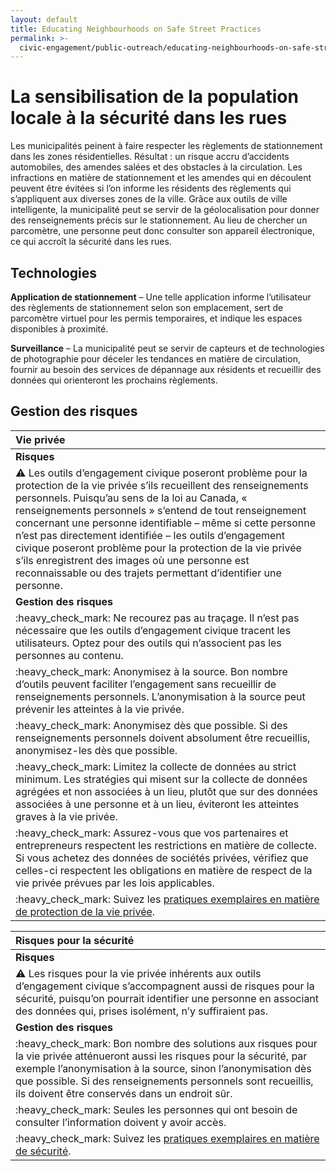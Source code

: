 ```yaml
---
layout: default
title: Educating Neighbourhoods on Safe Street Practices
permalink: >-
  civic-engagement/public-outreach/educating-neighbourhoods-on-safe-street-practices.html
---
```


# La sensibilisation de la population locale à la sécurité dans les rues

Les municipalités peinent à faire respecter les règlements de stationnement dans les zones résidentielles. Résultat : un risque accru d’accidents automobiles, des amendes salées et des obstacles à la circulation. Les infractions en matière de stationnement et les amendes qui en découlent peuvent être évitées si l’on informe les résidents des règlements qui s’appliquent aux diverses zones de la ville. Grâce aux outils de ville intelligente, la municipalité peut se servir de la géolocalisation pour donner des renseignements précis sur le stationnement. Au lieu de chercher un parcomètre, une personne peut donc consulter son appareil électronique, ce qui accroît la sécurité dans les rues.

## Technologies

**Application de stationnement** – Une telle application informe l’utilisateur des règlements de stationnement selon son emplacement, sert de parcomètre virtuel pour les permis temporaires, et indique les espaces disponibles à proximité.

**Surveillance** – La municipalité peut se servir de capteurs et de technologies de photographie pour déceler les tendances en matière de circulation, fournir au besoin des services de dépannage aux résidents et recueillir des données qui orienteront les prochains règlements.

## Gestion des risques

| Vie privée |
| :--- |
| **Risques** |
| :warning: Les outils d’engagement civique poseront problème pour la protection de la vie privée s’ils recueillent des renseignements personnels. Puisqu’au sens de la loi au Canada, « renseignements personnels » s’entend de tout renseignement concernant une personne identifiable – même si cette personne n’est pas directement identifiée – les outils d’engagement civique poseront problème pour la protection de la vie privée s’ils enregistrent des images où une personne est reconnaissable ou des trajets permettant d’identifier une personne. |
| **Gestion des risques** |
| :heavy\_check\_mark: Ne recourez pas au traçage. Il n’est pas nécessaire que les outils d’engagement civique tracent les utilisateurs. Optez pour des outils qui n’associent pas les personnes au contenu. |
| :heavy\_check\_mark: Anonymisez à la source. Bon nombre d’outils peuvent faciliter l’engagement sans recueillir de renseignements personnels. L’anonymisation à la source peut prévenir les atteintes à la vie privée. |
| :heavy\_check\_mark: Anonymisez dès que possible. Si des renseignements personnels doivent absolument être recueillis, anonymisez-les dès que possible. |
| :heavy\_check\_mark: Limitez la collecte de données au strict minimum. Les stratégies qui misent sur la collecte de données agrégées et non associées à un lieu, plutôt que sur des données associées à une personne et à un lieu, éviteront les atteintes graves à la vie privée. |
| :heavy\_check\_mark: Assurez-vous que vos partenaires et entrepreneurs respectent les restrictions en matière de collecte. Si vous achetez des données de sociétés privées, vérifiez que celles-ci respectent les obligations en matière de respect de la vie privée prévues par les lois applicables. |
| :heavy\_check\_mark: Suivez les [pratiques exemplaires en matière de protection de la vie privée](https://cippc-ca.github.io/SmartCityToolkit/privacy.html). |

| Risques pour la sécurité |
| :--- |
| **Risques** |
| :warning: Les risques pour la vie privée inhérents aux outils d’engagement civique s’accompagnent aussi de risques pour la sécurité, puisqu’on pourrait identifier une personne en associant des données qui, prises isolément, n’y suffiraient pas. |
| **Gestion des risques** |
| :heavy\_check\_mark: Bon nombre des solutions aux risques pour la vie privée atténueront aussi les risques pour la sécurité, par exemple l’anonymisation à la source, sinon l’anonymisation dès que possible. Si des renseignements personnels sont recueillis, ils doivent être conservés dans un endroit sûr. |
| :heavy\_check\_mark: Seules les personnes qui ont besoin de consulter l’information doivent y avoir accès. |
| :heavy\_check\_mark: Suivez les [pratiques exemplaires en matière de sécurité](https://cippic-ca.github.io/SmartCityToolkit/security.html). |

